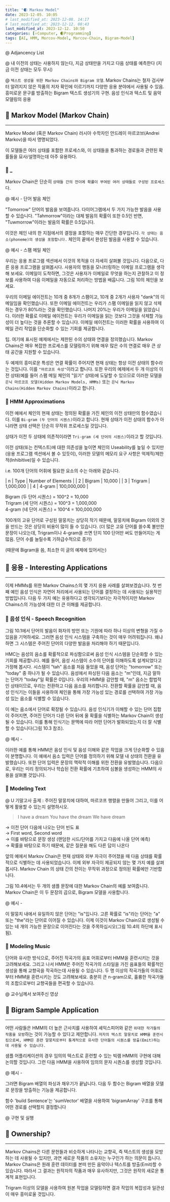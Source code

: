 ```yaml
---
title: "🌒 Markov Model"
date: 2023-12-05. 10:05
# last_modified_at: 2023-12-08. 14:17
# last_modified_at: 2023-12-12. 08:43
last_modified_at: 2023-12-12. 10:50
categories: [⭐Computer, 🌒Programming]
tags: [AI, HMM, Morcov-Model, Marcov-Chain, Bigram-Model]
---
```


@ Adjancency List  

@ 내 이전의 상태는 사용하지 않는다, 지금 상태만을 가지고 다음 상태를 예측한다 (지금 이전 상태는 모두 무시)  

@ `텍스트 생성을 위한 Markov Chains와 Bigram 모델`. Markov Chains는 철자 검사부터 알려지지 않은 작품의 저자 확인에 이르기까지 다양한 응용 분야에서 사용될 수 있음. 흥미로운 문구를 방출하는 Bigram 텍스트 생성기의 구현. 음성 인식과 텍스트 및 음악 모델링의 응용  

## 💫 Markov Model (Markov Chain)

---

Markov Model (혹은 Markov Chain) 러시아 수학자인 안드레이 마르코브(Andrei Markov)을 따서 명명되었다.  

이 모델들은 여러 상태를 포함한 프로세스와, 이 상태들을 통과하는 경로들과 관련된 확률들을 묘사/설명하는데 아주 유용하다.  

### 🫧 _

Markov Chain은 단순히 `상태들 간의 전이에 확률이 부여된 여러 상태들로 구성된 프로세스`다.  

@ 예시 - 단어 발음 체인  

"Tomorrow" 단어의 발음을 보여줍니다. 다이어그램에서 두 가지 가능한 발음을 사용할 수 있습니다. "Tahmorrow"이라는 대체 발음의 확률이 또한 0.5인 반면, "Tuwmorrow"이라는 발음의 확률은 0.5입니다.  

이것은 체인 내의 한 지점에서의 결정을 포함하는 매우 간단한 경우입니다. `각 상태는 음소(phoneme)의 생성을 포함합니다.` 체인의 끝에서 완성된 발음을 사용할 수 있습니다.  

@ 예시 - 스팸 메일 체인  

우리는 응용 프로그램 섹션에서 이것의 목적을 더 자세히 살펴볼 것입니다. 다음으로, 다른 응용 프로그램을 살펴봅시다. 사용자의 행동을 모니터링하는 이메일 프로그램을 생각해 보세요. 이메일이 도착하면, 그것은 사용자가 이메일로 무엇을 하는지 관찰하고 이 정보를 사용하여 다음 이메일을 자동으로 처리하는 방법을 배웁니다. 그림 10의 체인을 보세요.  

우리의 이메일 에이전트는 10개 중 8개가 스팸이고, 10개 중 2개가 사용자 "dank"의 이메일임을 확인했습니다. 또한 이메일 에이전트는 우리가 스팸 이메일을 읽지 않고 삭제하는 경우가 80%라는 것을 확인했습니다. 나머지 20%는 우리가 이메일을 읽었습니다. 이러한 확률로 이메일 에이전트는 우리가 이메일을 읽는 것보다 그것을 삭제할 가능성이 더 높다는 것을 추론할 수 있습니다. 이메일 에이전트는 이러한 확률을 사용하여 이메일 관리 작업을 단순화할 수 있는 기회를 제공합니다.  

팁. 여기에 표시된 예제에서는 제한된 수의 상태와 연결을 정의했습니다. Markov Chains은 매우 복잡한 프로세스를 모델링하기 위해 매우 많은 수의 연결로 매우 큰 상태 공간을 지원할 수 있습니다.  

두 예제의 흥미로운 특성은 연결 확률이 주어지면 현재 상태는 항상 이전 상태의 함수라는 것입니다. 이를 `"마르코프 속성"`이라고 합니다. 또한 우리의 예제에서 두 개 이상의 이전 상태(예를 들어 스팸 메일 체인의 "읽기" 상태)에 도달할 수 있으므로 이러한 모델을 `은닉 마르코프 모델(Hidden Markov Models, HMMs)` 또는 `은닉 Markov Chains(Hidden Markov Chains)`이라고 합니다.  

### 🫧 HMM Approximations

이전 예에서 체인의 현재 상태는 정의된 확률을 가진 체인의 이전 상태만의 함수였습니다. 이를 `Bi-gram (두 단어의 시퀀스)`이라고 합니다. 현재 상태가 이전 상태의 함수가 아니라면 상태 선택은 단순히 무작위 프로세스일 것입니다.

상태가 이전 두 상태에 의존적이라면 `Tri-gram (세 단어의 시퀀스)`이라고 할 것입니다.  

이전 상태(또는 컨텍스트)에 대한 의존성을 높이면 체인의 Useability를 높일 수 있지만(응용 프로그램 섹션에서 볼 수 있듯이), 이러한 모델의 메모리 요구 사항은 억제적/제한적(Inhibitive)일 수 있습니다.

i.e. 100개 단어의 어휘에 필요한 요소의 수는 아래와 같습니다.  

| n | Type | Number of Elements |
| 2 | Bigram | 10,000 |
| 3 | Trigram | 1,000,000 |
| 4 | 4-gram | 100,000,000 |

Bigram (두 단어 시퀀스) = 100^2 = 10,000  
Trigram (세 단어 시퀀스) = 100^3 = 1,000,000  
4-gram (네 단어 시퀀스) = 100^4 = 100,000,000  

100개의 고유 단어로 구성된 말뭉치는 상당히 작기 때문에, 말뭉치에 Bigram 이외의 것을 만드는 것은 상당히 비용이 많이 들 수 있습니다. (더 많은 고유 단어를 쓸수록 볼만한 문장이 나오는데, Trigram이나 4-gram을 쓰면 단지 100 단어만 써도 만들어지는 게 많음. 단어 수를 늘릴수록 기하급수적으로 증가)  

(때문에 Bigram을 씀, 최소한 이 글의 예제에 있어서는)  

## 💫 응용 - Interesting Applications

---

이제 HMMs를 위한 Markov Chains스의 몇 가지 응용 사례를 살펴보겠습니다. 첫 번째 예인 음성 인식은 자연어 처리에서 사용되는 단어를 결정하는 데 사용되는 실용적인 방법입니다. 다음 두 가지 예는 유용하다고 생각되기보다는 자극적이지만 Markov Chains스의 가능성에 대한 더 큰 이해를 제공합니다.  

### 🫧 음성 인식 - Speech Recognition

그림 10.1에서 단어의 발음이 화자의 방언 또는 기원에 따라 하나 이상의 변형을 가질 수 있음을 기억하세요. 그러면 음성 인식 시스템을 구축하는 것이 매우 어려워집니다. 왜냐하면 그 시스템은 주어진 단어의 다양한 발음을 처리해야 하기 때문입니다.  

HMC는 음성의 음소를 확률적으로 파싱함으로써 음성 인식 시스템을 단순화할 수 있는 기회를 제공합니다. 예를 들어, 음성 시스템이 소수의 단어를 이해하도록 설계되었다고 가정해 봅시다. 시스템이 "tah" 음소를 처음 들었을 때, 음성 단어는 "tomorrow" 또는 "today" 중 하나가 될 수 있습니다. 음성에서 파싱된 다음 음소는 "m"인데, 지금 말하는 단어가 "today"일 확률은 0입니다. 우리의 HMM을 감안할 때, "m" 음소는 합법적인 상태이므로, 우리는 전환하고 다음 음소를 처리합니다. 전환할 확률을 감안할 때, 음성 인식기는 이들을 사용하여 체인을 통해 가장 가능성 있는 경로를 선택하여 가장 가능성 있는 음소를 식별할 수 있습니다.

이 예는 음소에서 단어로 확장될 수 있습니다. 음성 인식기가 이해할 수 있는 단어 집합이 주어지면, 주어진 단어가 다른 단어 뒤에 올 확률을 식별하는 Markov Chain이 생성될 수 있습니다. 이를 통해 인식기는 문맥에 따라 어떤 단어가 발화되었는지 더 잘 식별할 수 있습니다(그림 10.3 참조).

@ 예시 -  

이러한 예를 통해 HMM은 음성 인식 및 음성 이해와 같은 작업을 크게 단순화할 수 있음이 분명합니다. 이 예에서 음소 입력은 단어를 정의하기 위해 모델 내 상태의 전환을 유발했습니다. 또한 단어 입력은 문장의 맥락적 이해를 위한 전환을 유발했습니다. 다음으로, 우리는 미리 정의되거나 학습된 전환 확률에 기초하여 심볼을 생성하는 HMM의 사용을 살펴볼 것입니다.

### 🫧 Modeling Text

@ U 기말고사 출제 : 주어진 말뭉치에 대하여, 마르코프 행렬을 만들어 그리고, 이를 어떻게 활용할 수 있는지 설명하시오.  

> I have a dream
> You have the dream
> We have dream

→ 이전 단어 다음에 나오는 단어 빈도 표  
→ First word, Second word  
→ 이를 바탕으로 문장 생성 (랜덤한 시드/단어를 가지고 다음에 나올 단어 예측)  
→ 확률을 바탕으로 하기 때문에, 같은 질문을 해도 다른 답이 나온다  

앞의 예에서 Markov Chain은 현재 상태와 외부 자극이 주어졌을 때 다음 상태를 확률적으로 식별하는 데 사용되었습니다. 이제 외부 자극이 제공되지 않는 몇 가지 예를 살펴봅시다. Markov Chain 의 상태 간의 전이는 무작위 과정으로 정의된 확률에만 기반합니다.

그림 10.4에서는 두 개의 샘플 문장에 대한 Markov Chain의 예를 보여줍니다. Markov Chain은 이 두 문장의 곱으로, Bigram 모델을 사용합니다.

@ 예시 -  

이 말뭉치 내에서 유일하지 않은 단어는 "is"입니다. 고른 확률로 "is"라는 단어는 "a" 또는 "the"라는 단어로 이어질 수 있습니다. 이제 이것이 Markov Chain으로 생성될 수 있는 네 개의 가능한 문장으로 이어진다는 것을 주목하십시오(그림 10.4의 하단에 표시됨).

### 🫧 Modeling Music

단어와 유사한 방식으로, 주어진 작곡가의 음표 어휘로부터 HMM을 훈련시키는 것을 고려해보세요. 그리고 나서 HMM은 주어진 작곡가의 스타일을 가진 음표들의 확률적인 생성을 통해 교향곡을 작곡하는데 사용될 수 있습니다. 두 명 이상의 작곡가들의 어휘로부터 HMM을 훈련시키는 것도 고려해보세요. 충분히 큰 n-gram으로, 훌륭한 작곡가들의 조합으로부터 교향곡들을 편곡할 수 있습니다.  

@ 교수님께서 보여주신 영상  

## 💫 Bigram Sample Application

---

어떤 사람들은 HMM의 더 높은 근사치를 사용하여 셰익스피어와 같은 `위대한 작가들의 작품을 모방`하는 것이 가능할 수 있다고 제안합니다. `저자의 텍스트 말뭉치로 HMM을 훈련시킴으로써, HMM은 훈련 말뭉치로부터 통계적으로 유사한 단어들의 시퀀스를 방출(Emit)하는 데 사용될 수 있습니다.`  

샘플 어플리케이션의 경우 임의의 텍스트로 훈련할 수 있는 빅램 HMM의 구현에 대해 논의할 것입니다. 그런 다음 HMM을 사용하여 임의의 문자 시퀀스를 생성할 것입니다.  

@ 예시 -  

그러면 Bigram 배열의 파싱과 채우기가 끝납니다. 다음 두 함수는 Bigram 배열을 모델로 문장을 방출하는 기능을 제공합니다.

함수 'build Sentence'는 'sumVector' 배열을 사용하여 'bigramArray' 구조를 통해 어떤 경로를 선택할지 결정합니다  

@ 구현 및 실행  

## 💫 Ownership?

---

Markov Chains은 다른 문헌들과 비슷하게 나타나는 교향곡, 즉 텍스트의 생성을 모방하는 데 사용될 수 있지만, 과연 새로운 작품의 소유자는 누구인가 하는 의문이 듭니다. Markov Chains은 원래 훈련 데이터를 본떠 만든 음악이나 텍스트를 방출(Emit)할 수 있습니다. 따라서 그 결과는 원작자의 작품과 매우 유사하지만, 그것은 원작의 새로운 통계적 표현입니다.

Trigram 이상의 모델을 사용하여 원본 작업을 모델링하면 결과 작업의 복잡성과 일관성이 매우 흥미로울 것입니다.
